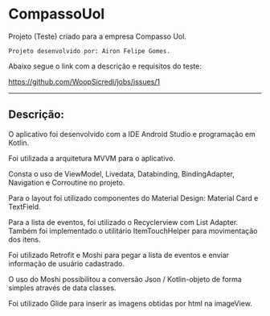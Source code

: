 # CompassoUol
Projeto (Teste) criado para a empresa Compasso Uol.

    Projeto desenvolvido por: Airon Felipe Gomes.


Abaixo segue o link com a descrição e requisitos do teste:

https://github.com/WoopSicredi/jobs/issues/1

________________________________________________________________________________
Descrição:
--------------------------------------------------------------------------------

O aplicativo foi desenvolvido com a IDE Android Studio e programação em Kotlin.

Foi utilizada a arquitetura MVVM para o aplicativo.

Consta o uso de ViewModel, Livedata, Databinding, BindingAdapter, Navigation e Corroutine no projeto.

Para o layout foi utilizado componentes do Material Design: Material Card e TextField.

Para a lista de eventos, foi utilizado o Recyclerview com List Adapter. Também foi implementado o utilitário ItemTouchHelper para movimentação dos itens.

Foi utilizado Retrofit e Moshi para pegar a lista de eventos e enviar informação de usuário cadastrado.

O uso do Moshi possibilitou a conversão Json / Kotlin-objeto de forma simples através de data classes.

Foi utilizado Glide para inserir as imagens obtidas por html na imageView.




